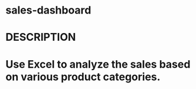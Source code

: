 # sales-dashboard
# DESCRIPTION
# Use Excel to analyze the sales based on various product categories.
